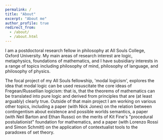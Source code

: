 ```yaml
---
permalink: /
title: "About"
excerpt: "About me"
author_profile: true
redirect_from: 
  - /about/
  - /about.html
---
```


I am a postdoctoral research fellow in philosophy 
at All Souls College, Oxford University. My main 
areas of research interest are logic, metaphysics, 
foundations of mathematics, and I have subsidiary 
interests in a range of topics including 
philosophy of mind, philosophy of language, and 
philosophy of physics. 

The focal project of my All Souls fellowship, 
'modal logicism', explores the idea that modal 
logic can be used resuscitate the core ideas of 
Fregean/Russellian logicism: that is, that the 
theorems of mathematics can be translated into 
pure logic and derived from principles that are 
(at least arguably) clearly true. Outside of that 
main project I am working on various other topics, 
including a paper (with Nick Jones) on the 
relation between contingentism about existence and 
possible worlds semantics, a paper (with Neil 
Barton and Ethan Russo) on the merits of Kit 
Fine's "procedural postulationist" foundation for 
mathematics, and a paper (with Lorenzo Rossi and 
Simon Schmitt) on the application of contextualist 
tools to the paradoxes of set theory.
